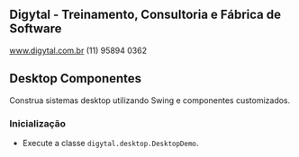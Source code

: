 ## Digytal - Treinamento, Consultoria e Fábrica de Software
www.digytal.com.br
(11) 95894 0362

## Desktop Componentes
Construa sistemas desktop utilizando Swing e componentes customizados. 

### Inicialização

- Execute a classe `digytal.desktop.DesktopDemo`.


